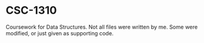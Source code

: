 # CSC-1310
Coursework for Data Structures. Not all files were written by me. Some were modified, or just given as supporting code.

